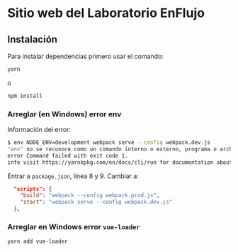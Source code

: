 # Sitio web del Laboratorio EnFlujo

## Instalación
Para instalar dependencias primero usar el comando:
```bash
yarn
```
o
```bash
npm install
```

### Arreglar (en Windows) error env

Información del error:
```bash
$ env NODE_ENV=development webpack serve --config webpack.dev.js
"env" no se reconoce como un comando interno o externo, programa o archivo por lotes ejecutable.
error Command failed with exit code 1.
info visit https://yarnkpkg.com/en/docs/cli/run for documentation about this command
```
Entrar a `package.json`, línea 8 y 9. Cambiar a:
```json
  "scripts": {
    "build": "webpack --config webpack.prod.js",
    "start": "webpack serve --config webpack.dev.js"
  },
```

### Arreglar en Windows error `vue-loader`
```bash
yarn add vue-loader
```

